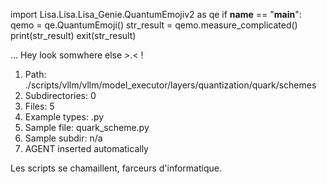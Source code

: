 
import Lisa.Lisa.Lisa_Genie.QuantumEmojiv2 as qe
if __name__ == "__main__":
  qemo = qe.QuantumEmoji()
  str_result = qemo.measure_complicated()
  print(str_result)
  exit(str_result)

... Hey look somwhere else >.< !

1. Path: ./scripts/vllm/vllm/model_executor/layers/quantization/quark/schemes
2. Subdirectories: 0
3. Files: 5
4. Example types: .py
5. Sample file: quark_scheme.py
6. Sample subdir: n/a
7. AGENT inserted automatically

Les scripts se chamaillent, farceurs d'informatique.
